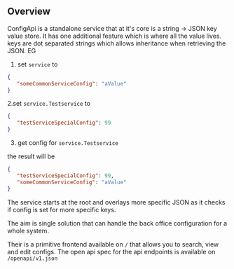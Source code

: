 ## Overview

ConfigApi is a standalone service that at it's core is a string -> JSON key value store. It has one additional feature which is where all the value lives. keys are dot separated strings which allows inheritance when retrieving the JSON. EG

1. set `service` to
```JSON
{
   "someCommonServiceConfig": "aValue"
}
```
2.set `service.Testservice` to
```JSON
{
   "testServiceSpecialConfig": 99
}
```

3. get config for `service.Testservice`

the result will be 
```JSON
{
   "testServiceSpecialConfig": 99,
   "someCommonServiceConfig": "aValue"
}
```

The service starts at the root and overlays more specific JSON as it checks if config is set for more specific keys.

The aim is single solution that can handle the back office configuration for a whole system. 

Their is a primitive frontend available on `/` that allows you to search, view and edit configs. The open api spec for the api endpoints is available on `/openapi/v1.json`
